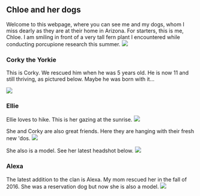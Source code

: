 ## Chloe and her dogs

Welcome to this webpage, where you can see me and my dogs, whom I miss dearly as they are at their home in Arizona.
For starters, this is me, Chloe. I am smiling in front of a very tall fern plant I encountered while conducting porcupione research this summer.
![](https://user-images.githubusercontent.com/35873456/35704180-9b81e3d8-076c-11e8-9c71-e6a376279ea6.jpg)

### Corky the Yorkie

This is Corky. We rescued him when he was 5 years old. He is now 11 and still thriving, as pictured below. Maybe he was born with it...

![](https://user-images.githubusercontent.com/35873456/35703427-f990aa3e-0769-11e8-9852-1942d090fcca.jpg)


### Ellie

Ellie loves to hike. This is her gazing at the sunrise.
![](https://user-images.githubusercontent.com/35873456/35703893-b5751b9e-076b-11e8-8421-d45c0978fba2.jpg)

She and Corky are also great friends. Here they are hanging with their fresh new 'dos.
![](https://user-images.githubusercontent.com/35873456/35703635-c2239d26-076a-11e8-9695-5687985a68ca.jpg)

She also is a model. See her latest headshot below.
![](https://user-images.githubusercontent.com/35873456/35703897-b6b65482-076b-11e8-836b-d74c9c1eda97.jpg)

### Alexa

The latest addition to the clan is Alexa. My mom rescued her in the fall of 2016. She was a reservation dog but now she is also a model.
![](https://user-images.githubusercontent.com/35873456/35703898-b808f38a-076b-11e8-882e-86d6d224e07f.jpg)



